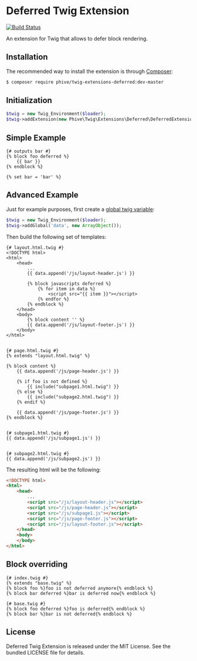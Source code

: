 Deferred Twig Extension
=======================
[![Build Status](https://travis-ci.org/rybakit/twig-extensions-deferred.svg?branch=master)](https://travis-ci.org/rybakit/twig-extensions-deferred)

An extension for Twig that allows to defer block rendering.

## Installation

The recommended way to install the extension is through [Composer](http://getcomposer.org):

```sh
$ composer require phive/twig-extensions-deferred:dev-master
```


## Initialization

```php
$twig = new Twig_Environment($loader);
$twig->addExtension(new Phive\Twig\Extensions\Deferred\DeferredExtension());
```

## Simple Example

```jinja
{# outputs bar #}
{% block foo deferred %}
    {{ bar }}
{% endblock %}

{% set bar = 'bar' %}
```


## Advanced Example

Just for example purposes, first create a [global twig variable](http://twig.sensiolabs.org/doc/advanced.html#globals):

```php
$twig = new Twig_Environment($loader);
$twig->addGlobal('data', new ArrayObject());
```

Then build the following set of templates:

```jinja
{# layout.html.twig #}
<!DOCTYPE html>
<html>
    <head>
        ...
        {{ data.append('/js/layout-header.js') }}

        {% block javascripts deferred %}
            {% for item in data %}
                <script src="{{ item }}"></script>
            {% endfor %}
        {% endblock %}
    </head>
    <body>
        {% block content '' %}
        {{ data.append('/js/layout-footer.js') }}
    </body>
</html>


{# page.html.twig #}
{% extends "layout.html.twig" %}

{% block content %}
    {{ data.append('/js/page-header.js') }}

    {% if foo is not defined %}
        {{ include("subpage1.html.twig") }}
    {% else %}
        {{ include("subpage2.html.twig") }}
    {% endif %}

    {{ data.append('/js/page-footer.js') }}
{% endblock %}


{# subpage1.html.twig #}
{{ data.append('/js/subpage1.js') }}


{# subpage2.html.twig #}
{{ data.append('/js/subpage2.js') }}
```

The resulting html will be the following:

```html
<!DOCTYPE html>
<html>
    <head>
        ...
        <script src="/js/layout-header.js"></script>
        <script src="/js/page-header.js"></script>
        <script src="/js/subpage1.js"></script>
        <script src="/js/page-footer.js"></script>
        <script src="/js/layout-footer.js"></script>
    </head>
    <body>
    </body>
</html>
```


## Block overriding

```jinja
{# index.twig #}
{% extends "base.twig" %}
{% block foo %}foo is not deferred anymore{% endblock %}
{% block bar deferred %}bar is deferred now{% endblock %}

{# base.twig #}
{% block foo deferred %}foo is deferred{% endblock %}
{% block bar %}bar is not deferred{% endblock %}
```


## License

Deferred Twig Extension is released under the MIT License. See the bundled LICENSE file for details.
